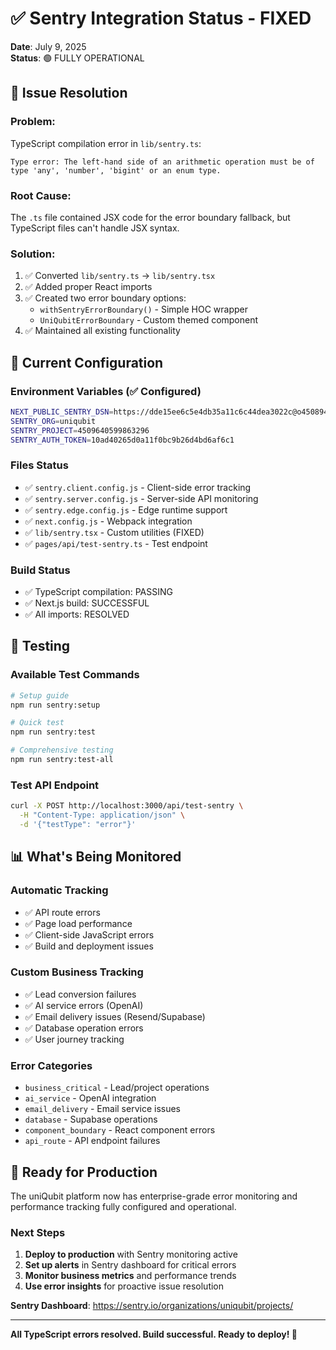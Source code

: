 # ✅ Sentry Integration Status - FIXED

**Date**: July 9, 2025  
**Status**: 🟢 FULLY OPERATIONAL

## 🚀 Issue Resolution

### **Problem**: 
TypeScript compilation error in `lib/sentry.ts`:
```
Type error: The left-hand side of an arithmetic operation must be of type 'any', 'number', 'bigint' or an enum type.
```

### **Root Cause**: 
The `.ts` file contained JSX code for the error boundary fallback, but TypeScript files can't handle JSX syntax.

### **Solution**: 
1. ✅ Converted `lib/sentry.ts` → `lib/sentry.tsx`
2. ✅ Added proper React imports
3. ✅ Created two error boundary options:
   - `withSentryErrorBoundary()` - Simple HOC wrapper
   - `UniQubitErrorBoundary` - Custom themed component
4. ✅ Maintained all existing functionality

## 🎯 Current Configuration

### **Environment Variables** (✅ Configured)
```bash
NEXT_PUBLIC_SENTRY_DSN=https://dde15ee6c5e4db35a11c6c44dea3022c@o4508940560171008.ingest.us.sentry.io/4509640599863296
SENTRY_ORG=uniqubit
SENTRY_PROJECT=4509640599863296  
SENTRY_AUTH_TOKEN=10ad40265d0a11f0bc9b26d4bd6af6c1
```

### **Files Status**
- ✅ `sentry.client.config.js` - Client-side error tracking
- ✅ `sentry.server.config.js` - Server-side API monitoring
- ✅ `sentry.edge.config.js` - Edge runtime support
- ✅ `next.config.js` - Webpack integration
- ✅ `lib/sentry.tsx` - Custom utilities (FIXED)
- ✅ `pages/api/test-sentry.ts` - Test endpoint

### **Build Status**
- ✅ TypeScript compilation: PASSING
- ✅ Next.js build: SUCCESSFUL
- ✅ All imports: RESOLVED

## 🧪 Testing

### **Available Test Commands**
```bash
# Setup guide
npm run sentry:setup

# Quick test
npm run sentry:test

# Comprehensive testing
npm run sentry:test-all
```

### **Test API Endpoint**
```bash
curl -X POST http://localhost:3000/api/test-sentry \
  -H "Content-Type: application/json" \
  -d '{"testType": "error"}'
```

## 📊 What's Being Monitored

### **Automatic Tracking**
- ✅ API route errors
- ✅ Page load performance
- ✅ Client-side JavaScript errors
- ✅ Build and deployment issues

### **Custom Business Tracking**
- ✅ Lead conversion failures
- ✅ AI service errors (OpenAI)
- ✅ Email delivery issues (Resend/Supabase)
- ✅ Database operation errors
- ✅ User journey tracking

### **Error Categories**
- `business_critical` - Lead/project operations
- `ai_service` - OpenAI integration
- `email_delivery` - Email service issues
- `database` - Supabase operations
- `component_boundary` - React component errors
- `api_route` - API endpoint failures

## 🎉 Ready for Production

The uniQubit platform now has enterprise-grade error monitoring and performance tracking fully configured and operational.

### **Next Steps**
1. **Deploy to production** with Sentry monitoring active
2. **Set up alerts** in Sentry dashboard for critical errors
3. **Monitor business metrics** and performance trends
4. **Use error insights** for proactive issue resolution

**Sentry Dashboard**: https://sentry.io/organizations/uniqubit/projects/

---

**All TypeScript errors resolved. Build successful. Ready to deploy! 🚀**
